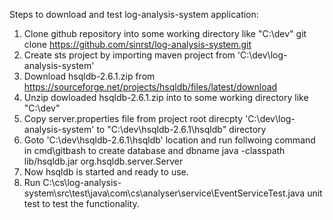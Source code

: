 Steps to download and test log-analysis-system application:
1. Clone github repository into some working directory like "C:\dev"
   git clone https://github.com/sinrst/log-analysis-system.git
2. Create sts project by importing maven project from 'C:\dev\log-analysis-system'
1. Download hsqldb-2.6.1.zip from https://sourceforge.net/projects/hsqldb/files/latest/download
2. Unzip dowloaded hsqldb-2.6.1.zip into to some working directory like "C:\dev"
3. Copy server.properties file from project root direcpty 'C:\dev\log-analysis-system' to 
   "C:\dev\hsqldb-2.6.1\hsqldb" directory
4. Goto 'C:\dev\hsqldb-2.6.1\hsqldb' location and run follwoing command in cmd\gitbash to create database and dbname
    java -classpath lib/hsqldb.jar org.hsqldb.server.Server
5. Now hsqldb is started and ready to use.
5. Run C:\cs\log-analysis-system\src\test\java\com\cs\analyser\service\EventServiceTest.java unit test to test the functionality. 
